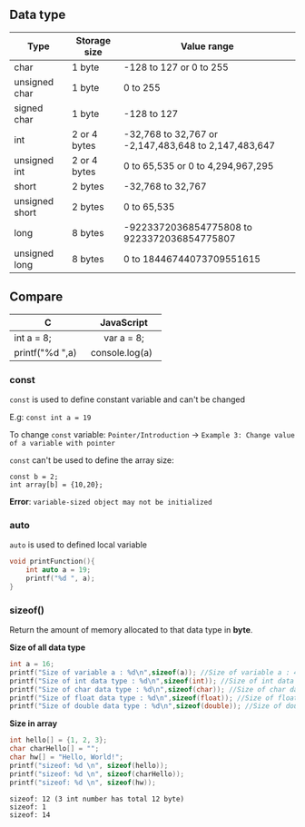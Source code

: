## Data type

| Type | Storage size|Value range|
| ------- |------|------|
|char |1 byte|-128 to 127 or 0 to 255|		
|unsigned char |1 byte|0 to 255|		
|signed char |1 byte|-128 to 127|		
|int |2 or 4 bytes|-32,768 to 32,767 or -2,147,483,648 to 2,147,483,647|		
|unsigned int |2 or 4 bytes|0 to 65,535 or 0 to 4,294,967,295|		
|short |2 bytes|-32,768 to 32,767|		
|unsigned short	 |2 bytes|0 to 65,535|
|long	 |8 bytes|-9223372036854775808 to 9223372036854775807|		
|unsigned long|8 bytes|0 to 18446744073709551615|		

## Compare

| C | JavaScript|
| ------- |:------:|
|int a = 8; | var a = 8;|
| printf("%d ",a)    | console.log(a)    |

### const

``const`` is used to define constant variable and can't be changed

E.g: ``const int a = 19``

To change ``const`` variable: ``Pointer/Introduction`` -> ``Example 3: Change value of a variable with pointer``

``const`` can't be used to define the array size:

```
const b = 2;
int array[b] = {10,20};
```

**Error**:  ``variable-sized object may not be initialized``

### auto

``auto`` is used to defined local variable

```c
void printFunction(){
	int auto a = 19;
	printf("%d ", a);
}
```

### sizeof()

Return the amount of memory allocated to that data type in **byte**.

**Size of all data type**

```c
int a = 16;
printf("Size of variable a : %d\n",sizeof(a)); //Size of variable a : 4
printf("Size of int data type : %d\n",sizeof(int)); //Size of int data type : 4
printf("Size of char data type : %d\n",sizeof(char)); //Size of char data type : 1
printf("Size of float data type : %d\n",sizeof(float)); //Size of float data type : 4
printf("Size of double data type : %d\n",sizeof(double)); //Size of double data type : 8    
```   

**Size in array**

```c
int hello[] = {1, 2, 3};
char charHello[] = "";
char hw[] = "Hello, World!";
printf("sizeof: %d \n", sizeof(hello));
printf("sizeof: %d \n", sizeof(charHello));
printf("sizeof: %d \n", sizeof(hw));
```

```
sizeof: 12 (3 int number has total 12 byte)
sizeof: 1 
sizeof: 14
```
